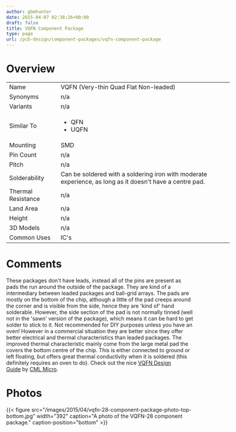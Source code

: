 ```yaml
---
author: gbmhunter
date: 2015-04-07 02:38:26+00:00
draft: false
title: VQFN Component Package
type: page
url: /pcb-design/component-packages/vqfn-component-package
---
```


# Overview


<table style="width: 600px;" >
<tbody >
<tr >

<td >Name
</td>

<td >VQFN (Very-thin Quad Flat Non-leaded)
</td>
</tr>
<tr >

<td >Synonyms
</td>

<td >n/a
</td>
</tr>
<tr >

<td >Variants
</td>

<td >n/a
</td>
</tr>
<tr >

<td >Similar To
</td>

<td >



  * QFN
  * UQFN


</td>
</tr>
<tr >

<td >Mounting
</td>

<td >SMD
</td>
</tr>
<tr >

<td >Pin Count
</td>

<td >n/a
</td>
</tr>
<tr >

<td >Pitch
</td>

<td >n/a
</td>
</tr>
<tr >

<td >Solderability
</td>

<td >Can be soldered with a soldering iron with moderate experience, as long as it doesn't have a centre pad.
</td>
</tr>
<tr >

<td >Thermal Resistance
</td>

<td >n/a
</td>
</tr>
<tr >

<td >Land Area
</td>

<td >n/a
</td>
</tr>
<tr >

<td >Height
</td>

<td >n/a
</td>
</tr>
<tr >

<td >3D Models
</td>

<td >n/a
</td>
</tr>
<tr >

<td >Common Uses
</td>

<td >IC's
</td>
</tr>
</tbody>
</table>


# Comments




These packages don't have leads, instead all of the pins are present as pads the run around the outside of the package. They are kind of a intermediary between leaded packages and ball-grid arrays. The pads are mostly on the bottom of the chip, although a little of the pad creeps around the corner and is visible from the side, hence they are 'kind of' hand solderable. However, the side section of the pad is not normally tinned (well not in the 'sawn' version of the package), which means it can be hard to get solder to stick to it. Not recommended for DIY purposes unless you have an oven! However in a commercial situation they are better since they offer better electrical and thermal characteristics than leaded packages. The improved thermal characteristic mainly come from the large metal pad the covers the bottom centre of the chip. This is either connected to ground or left floating, but offers great thermal conductivity when it is soldered (this definitely requires an oven to do). Check out the nice [VQFN Design Guide](http://localhost/?q=www.cmlmicro.com/products/datasheets/docs/VQFN_PCB_DesignGuide_2.pdf) by [CML Micro](http://localhost/?q=www.cmlmicro.com/).




# Photos


{{< figure src="/images/2015/04/vqfn-28-component-package-photo-top-bottom.jpg" width="392" caption="A photo of the VQFN-28 component package." caption-position="bottom" >}}
